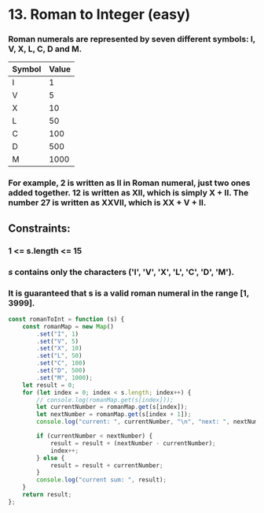 # 13. Roman to Integer (easy)

### Roman numerals are represented by seven different symbols: I, V, X, L, C, D and M.

| Symbol | Value |
| ------ | ----- |
| I      | 1     |
| V      | 5     |
| X      | 10    |
| L      | 50    |
| C      | 100   |
| D      | 500   |
| M      | 1000  |

### For example, 2 is written as II in Roman numeral, just two ones added together. 12 is written as XII, which is simply X + II. The number 27 is written as XXVII, which is XX + V + II.

## Constraints:

### 1 <= s.length <= 15

### **_s_** contains only the characters ('I', 'V', 'X', 'L', 'C', 'D', 'M').

### It is guaranteed that s is a valid roman numeral in the range [1, 3999].

```javascript
const romanToInt = function (s) {
	const romanMap = new Map()
		.set("I", 1)
		.set("V", 5)
		.set("X", 10)
		.set("L", 50)
		.set("C", 100)
		.set("D", 500)
		.set("M", 1000);
	let result = 0;
	for (let index = 0; index < s.length; index++) {
		// console.log(romanMap.get(s[index]));
		let currentNumber = romanMap.get(s[index]);
		let nextNumber = romanMap.get(s[index + 1]);
		console.log("current: ", currentNumber, "\n", "next: ", nextNumber);

		if (currentNumber < nextNumber) {
			result = result + (nextNumber - currentNumber);
			index++;
		} else {
			result = result + currentNumber;
		}
		console.log("current sum: ", result);
	}
	return result;
};
```
